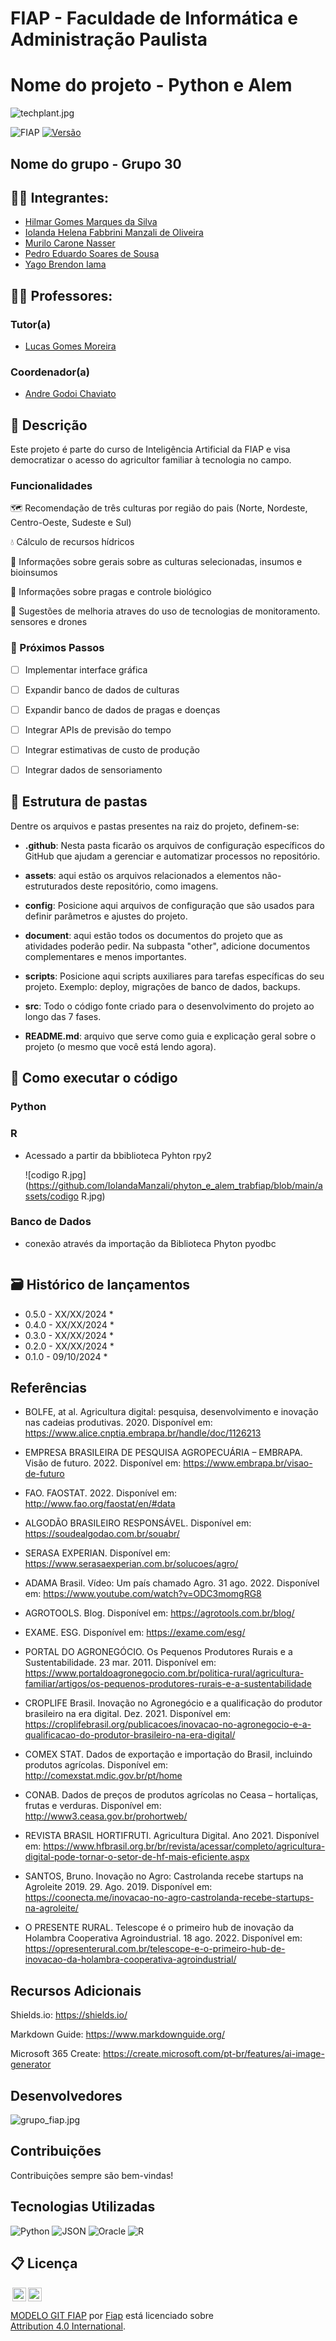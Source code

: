 # FIAP - Faculdade de Informática e Administração Paulista
# Nome do projeto - Python e Alem
![techplant.jpg](https://github.com/IolandaManzali/phyton_e_alem_trabfiap/blob/main/assets/techplant.jpg)


![FIAP](https://img.shields.io/badge/FIAP-IA-red.svg)
[![Versão](https://img.shields.io/badge/version-1.0.0-blue)](https://shields.io/badges)

## Nome do grupo - Grupo 30

## 👨‍🎓 Integrantes: 
- <a href="https://www.linkedin.com/in/hilmar-marques-358672161">Hilmar Gomes Marques da Silva</a>
- <a href="https://www.linkedin.com/in/iolanda-helena-fabbrini-manzali-de-oliveira-14ab8ab0">Iolanda Helena Fabbrini Manzali de Oliveira</a>
- <a href="https://www.linkedin.com/in/murilo-nasser-563875323/ ">Murilo Carone Nasser</a> 
- <a href="https://www.linkedin.com/in/pedro-eduardo-soares-de-sousa-439552309">Pedro Eduardo Soares de Sousa</a> 
- <a href="https://www.linkedin.com/in/yago-yama-444872262">Yago Brendon Iama</a>

## 👩‍🏫 Professores:
### Tutor(a) 
- <a href="https://www.linkedin.com/in/lucas-gomes-moreira-15a8452a">Lucas Gomes Moreira</a>
### Coordenador(a)
- <a href="https://www.linkedin.com/company/inova-fusca">Andre Godoi Chaviato</a>


## 📜 Descrição

Este projeto é parte do curso de Inteligência Artificial da FIAP e visa democratizar o acesso do agricultor familiar à tecnologia no campo.

### Funcionalidades

 🗺️ Recomendação de  três culturas por região do pais (Norte, Nordeste, Centro-Oeste, Sudeste e Sul)

 💧 Cálculo de recursos hídricos

 🧪 Informações sobre gerais sobre as culturas selecionadas, insumos e bioinsumos
 
 🐛 Informações sobre pragas e controle biológico
 
 🤖 Sugestões de melhoria atraves do uso de tecnologias de monitoramento. sensores e drones



### 🔮 Próximos Passos

- [ ] Implementar interface gráfica
- [ ] Expandir banco de dados de culturas
- [ ] Expandir banco de dados de pragas e doenças
- [ ] Integrar APIs de previsão do tempo
- [ ] Integrar estimativas de custo de produção
- [ ] Integrar dados de sensoriamento



## 📁 Estrutura de pastas

Dentre os arquivos e pastas presentes na raiz do projeto, definem-se:

- <b>.github</b>: Nesta pasta ficarão os arquivos de configuração específicos do GitHub que ajudam a gerenciar e automatizar processos no repositório.

- <b>assets</b>: aqui estão os arquivos relacionados a elementos não-estruturados deste repositório, como imagens.

- <b>config</b>: Posicione aqui arquivos de configuração que são usados para definir parâmetros e ajustes do projeto.

- <b>document</b>: aqui estão todos os documentos do projeto que as atividades poderão pedir. Na subpasta "other", adicione documentos complementares e menos importantes.

- <b>scripts</b>: Posicione aqui scripts auxiliares para tarefas específicas do seu projeto. Exemplo: deploy, migrações de banco de dados, backups.

- <b>src</b>: Todo o código fonte criado para o desenvolvimento do projeto ao longo das 7 fases.

- <b>README.md</b>: arquivo que serve como guia e explicação geral sobre o projeto (o mesmo que você está lendo agora).

## 🔧 Como executar o código

### Python



### R
 * Acessado a partir da bbiblioteca Pyhton rpy2

   ![codigo R.jpg](https://github.com/IolandaManzali/phyton_e_alem_trabfiap/blob/main/assets/codigo R.jpg)
  

### Banco de Dados
 * conexão através da importação da Biblioteca Phyton pyodbc

   ![]()

## 🗃 Histórico de lançamentos

* 0.5.0 - XX/XX/2024
    * 
* 0.4.0 - XX/XX/2024
    * 
* 0.3.0 - XX/XX/2024
    * 
* 0.2.0 - XX/XX/2024
    * 
* 0.1.0 - 09/10/2024
    *
## Referências

   * BOLFE, at al. Agricultura digital: pesquisa, desenvolvimento e inovação nas cadeias produtivas. 2020. Disponível em: https://www.alice.cnptia.embrapa.br/handle/doc/1126213

   * EMPRESA BRASILEIRA DE PESQUISA AGROPECUÁRIA – EMBRAPA. Visão de futuro. 2022. Disponível em: https://www.embrapa.br/visao-de-futuro

   * FAO. FAOSTAT. 2022. Disponível em: http://www.fao.org/faostat/en/#data

   * ALGODÃO BRASILEIRO RESPONSÁVEL. Disponível em: https://soudealgodao.com.br/souabr/

   * SERASA EXPERIAN. Disponível em: https://www.serasaexperian.com.br/solucoes/agro/

   * ADAMA Brasil. Vídeo: Um país chamado Agro. 31 ago. 2022. Disponível em: https://www.youtube.com/watch?v=ODC3momgRG8

   * AGROTOOLS. Blog. Disponível em: https://agrotools.com.br/blog/

   * EXAME. ESG. Disponível em: https://exame.com/esg/

   * PORTAL DO AGRONEGÓCIO. Os Pequenos Produtores Rurais e a Sustentabilidade. 23 mar. 2011. Disponível em: https://www.portaldoagronegocio.com.br/politica-rural/agricultura-familiar/artigos/os-pequenos-produtores-rurais-e-a-sustentabilidade

   * CROPLIFE Brasil. Inovação no Agronegócio e a qualificação do produtor brasileiro na era digital. Dez. 2021. Disponível em: https://croplifebrasil.org/publicacoes/inovacao-no-agronegocio-e-a-qualificacao-do-produtor-brasileiro-na-era-digital/

   * COMEX STAT. Dados de exportação e importação do Brasil, incluindo produtos agrícolas. Disponível em: http://comexstat.mdic.gov.br/pt/home

   * CONAB. Dados de preços de produtos agrícolas no Ceasa – hortaliças, frutas e verduras. Disponível em: http://www3.ceasa.gov.br/prohortweb/

   * REVISTA BRASIL HORTIFRUTI. Agricultura Digital. Ano 2021. Disponível em: https://www.hfbrasil.org.br/br/revista/acessar/completo/agricultura-digital-pode-tornar-o-setor-de-hf-mais-eficiente.aspx

   * SANTOS, Bruno. Inovação no Agro: Castrolanda recebe startups na Agroleite 2019. 29. Ago. 2019. Disponível em: https://coonecta.me/inovacao-no-agro-castrolanda-recebe-startups-na-agroleite/

   * O PRESENTE RURAL. Telescope é o primeiro hub de inovação da Holambra Cooperativa Agroindustrial. 18 ago. 2022. Disponível em: https://opresenterural.com.br/telescope-e-o-primeiro-hub-de-inovacao-da-holambra-cooperativa-agroindustrial/

 
## Recursos Adicionais

Shields.io: https://shields.io/

Markdown Guide: https://www.markdownguide.org/

Microsoft 365 Create: https://create.microsoft.com/pt-br/features/ai-image-generator

## Desenvolvedores

![grupo_fiap.jpg](https://github.com/IolandaManzali/phyton_e_alem_trabfiap/blob/main/assets/grupo_fiap.jpg) 

## Contribuições

Contribuições sempre são bem-vindas! 


## Tecnologias Utilizadas

![Python](https://img.shields.io/badge/Python-3.9+-14354C?style=for-the-badge&logo=python&logoColor=white)
![JSON](https://img.shields.io/badge/JSON-Data%20Storage-lightgrey?style=for-the-badge&logo=json&logoColor=white)
![Oracle](https://img.shields.io/badge/Oracle-F80000?style=for-the-badge&logo=oracle&logoColor=black)
![R](https://img.shields.io/badge/R-276DC3?style=for-the-badge&logo=r&logoColor=white)



## 📋 Licença

<img style="height:22px!important;margin-left:3px;vertical-align:text-bottom;" src="https://mirrors.creativecommons.org/presskit/icons/cc.svg?ref=chooser-v1"><img style="height:22px!important;margin-left:3px;vertical-align:text-bottom;" src="https://mirrors.creativecommons.org/presskit/icons/by.svg?ref=chooser-v1"><p xmlns:cc="http://creativecommons.org/ns#" xmlns:dct="http://purl.org/dc/terms/"><a property="dct:title" rel="cc:attributionURL" href="https://github.com/agodoi/template">MODELO GIT FIAP</a> por <a rel="cc:attributionURL dct:creator" property="cc:attributionName" href="https://fiap.com.br">Fiap</a> está licenciado sobre <a href="http://creativecommons.org/licenses/by/4.0/?ref=chooser-v1" target="_blank" rel="license noopener noreferrer" style="display:inline-block;">Attribution 4.0 International</a>.</p>
